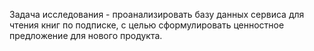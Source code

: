 Задача исследования - проанализировать базу данных сервиса для чтения книг по подписке, с целью сформулировать ценностное предложение для нового продукта.
